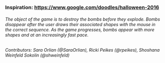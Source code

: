 ### Inspiration: https://www.google.com/doodles/halloween-2016
###### The object of the game is to destroy the bombs before they explode. Bombs disappear after the user draws their associated shapes with the mouse in the correct sequence. As the game progresses, bombs appear with more shapes and at an increasingly fast pace.
###### Contributors: Sara Orlian (@SaraOrlian), Ricki Peikes (@rpeikes), Shoshana Weinfeld Sokolin (@shweinfeld)
